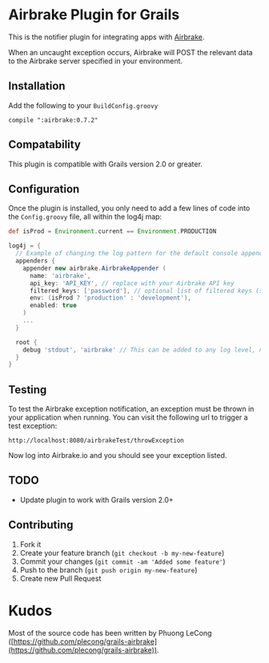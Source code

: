 # Airbrake Plugin for Grails

This is the notifier plugin for integrating apps with [Airbrake](http://airbrake.io).

When an uncaught exception occurs, Airbrake will POST the relevant data to the Airbrake server specified in your environment.

## Installation

Add the following to your `BuildConfig.groovy`

```
compile ":airbrake:0.7.2"
```

## Compatability

This plugin is compatible with Grails version 2.0 or greater.

## Configuration

Once the plugin is installed, you only need to add a few lines of code into the `Config.groovy` file, all within the log4j map:

```groovy
def isProd = Environment.current == Environment.PRODUCTION

log4j = {
  // Example of changing the log pattern for the default console appender:
  appenders {
    appender new airbrake.AirbrakeAppender (
      name: 'airbrake',
      api_key: 'API_KEY', // replace with your Airbrake API key
      filtered_keys: ['password'], // optional list of filtered keys (session, params and CGI)
      env: (isProd ? 'production' : 'development'),
      enabled: true
    )
    ...
  }

  root {
    debug 'stdout', 'airbrake' // This can be added to any log level, not only 'debug'
  }
}
```

## Testing

To test the Airbrake exception notification, an exception must be thrown in your application when running. You can visit the following url to trigger a test exception:

```
http://localhost:8080/airbrakeTest/throwException
```

Now log into Airbrake.io and you should see your exception listed.

## TODO

* Update plugin to work with Grails version 2.0+

## Contributing

1. Fork it
2. Create your feature branch (`git checkout -b my-new-feature`)
3. Commit your changes (`git commit -am 'Added some feature'`)
4. Push to the branch (`git push origin my-new-feature`)
5. Create new Pull Request

# Kudos

Most of the source code has been written by Phuong LeCong ([https://github.com/plecong/grails-airbrake](https://github.com/plecong/grails-airbrake)).
